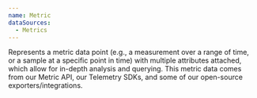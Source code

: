 ```yaml
---
name: Metric
dataSources:
  - Metrics
---
```


Represents a metric data point (e.g., a measurement over a range of time, or a sample at a specific point in time) with multiple attributes attached, which allow for in-depth analysis and querying. This metric data comes from our Metric API, our Telemetry SDKs, and some of our open-source exporters/integrations.